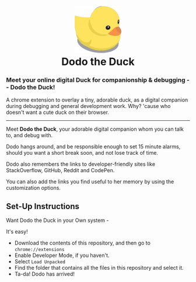 <h1 align="center">
  <img src="resources/img/ducky128.png"/><br>
Dodo the Duck</h1>


### Meet your online digital Duck for companionship & debugging -- Dodo the Duck! 

A chrome extension to overlay a tiny, adorable duck, as a digital companion during debugging and general development work. Why? 'cause who doesn't want a cute duck on their browser.



-----------------------



Meet **Dodo the Duck**, your adorable digital companion whom you can talk to, and debug with. 

Dodo hangs around, and be responsible enough to set 15 minute alarms, should you want a short break soon, and not lose track of time.

Dodo also remembers the links to developer-friendly sites like StackOverflow, GitHub, Reddit and CodePen.

You can also add the links you find useful to her memory by using the customization options. 


## Set-Up Instructions

Want Dodo the Duck in your Own system - 

It's easy! 

* Download the contents of this repository, and then go to ```chrome://extensions```
* Enable Developer Mode, if you haven't.
* Select ```Load Unpacked```
* Find the folder that contains all the files in this repository and select it.
* Ta-da! Dodo has arrived!

<!-- This is my First JavaScript Project, the main inspiration behind this project is https://github.com/RameshAditya/ and his work on Ducky extension. Dodo the Duck is the clone of Ducky, that I coded myself.  --> 
